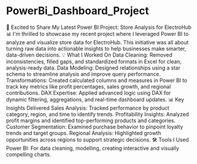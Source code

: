 # PowerBi_Dashboard_Project

🚀 Excited to Share My Latest Power BI Project: Store Analysis for ElectroHub 📊
I'm thrilled to showcase my recent project where I leveraged Power BI to analyze and visualize store data for ElectroHub. This initiative was all about turning raw data into actionable insights to help businesses make smarter, data-driven decisions.
💡 What I Worked On
Data Cleaning: Removed inconsistencies, filled gaps, and standardized formats in Excel for clean, analysis-ready data.
Data Modeling: Designed relationships using a star schema to streamline analysis and improve query performance.
Transformations: Created calculated columns and measures in Power BI to track key metrics like profit percentages, sales growth, and regional contributions.
DAX Expertise: Applied advanced logic using DAX for dynamic filtering, aggregations, and real-time dashboard updates.
📊 Key Insights Delivered
Sales Analysis: Tracked performance by product category, region, and time to identify trends.
Profitability Insights: Analyzed profit margins and identified top-performing products and categories.
Customer Segmentation: Examined purchase behavior to pinpoint loyalty trends and target groups.
Regional Analysis: Highlighted growth opportunities across regions to support strategic decisions.
🛠️ Tools I Used
Power BI: For data cleaning, modelling, creating interactive and visually compelling charts.

